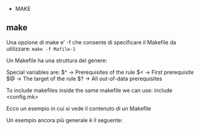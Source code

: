 
-  MAKE



## make

Una opzione di make e' -f che consente di specificare il Makefile da utilizzare:
`make -f Mafile-1`

Un Makefile ha una struttura del genere:



<![CDATA[
target: dependencies
[tab]   compilation command
]]>




Special variables are:
$^     -> Prerequisites of the rule
$<  -> First prerequisite
$@     -> The target of the rule
$?     -> All out-of-data prerequisites

To include makefiles inside the same makefile we can use:
include <config.mk>

Ecco un esempio in cui si vede il contenuto di un Makefile



<![CDATA[
-  This is a comment. The variable CC will be the compiler to use.
CC=g++
-  CFLAGS will be the options I'll pass to the compiler.
CFLAGS=-c -Wall

all: hello

hello: main.o factorial.o hello.o
$(CC) main.o factorial.o hello.o -o hello

main.o: main.cpp
$(CC) $(CFLAGS) main.cpp

clean:
rm -rf *o hello
]]>



Un esempio ancora più generale è il seguente:



<![CDATA[
CC=g++
CFLAGS=-c -Wall
LDFLAGS=
SOURCES=main.cpp hello.cpp factorial.cpp
OBJECTS=$(SOURCES:.cpp=.o)
EXECUTABLE=hello

all: $(SOURCES) $(EXECUTABLE)

$(EXECUTABLE): $(OBJECTS)
$(CC) $(LDFLAGS) $(OBJECTS) -o $@

.cpp.o:
$(CC) $(CFLAGS) $< -o $@
]]>






